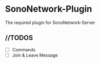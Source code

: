 # SonoNetwork-Plugin
The required plugin for SonoNetwork-Server

## //TODOS

- [ ] Commands
- [ ] Join & Leave Message
